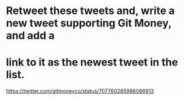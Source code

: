 # Retweet these tweets and, write a new tweet supporting Git Money, and add a
# link to it as the newest tweet in the list.

https://twitter.com/gitmoneyco/status/707760285986086913


